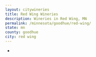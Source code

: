 ```yaml
---
layout: citywineries
title: Red Wing Wineries
description: Wineries in Red Wing, MN
permalink: /minnesota/goodhue/red-wing/
state: mn
county: goodhue
city: red wing
---
```

-
